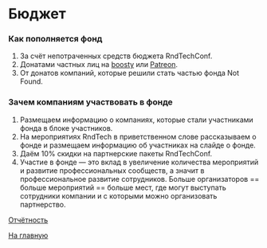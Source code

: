 # Бюджет

### Как пополняется фонд

1. За счёт непотраченных средств бюджета RndTechConf.
2. Донатами частных лиц на [boosty](https://boosty.to/rndtech) или [Patreon](https://www.patreon.com/rndtech/).
3. От донатов компаний, которые решили стать частью фонда Not Found.

### Зачем компаниям участвовать в фонде

1. Размещаем информацию о компаниях, которые стали участниками фонда в блоке участников.
2. На мероприятиях RndTech в приветственном слове рассказываем о фонде и размещаем информацию об участниках на слайде о фонде.
3. Даём 10% скидки на партнерские пакеты RndTechConf.
4. Участие в фонде — это вклад в увеличение количества мероприятий и развитие профессиональных сообществ, а значит в профессиональное развитие сотрудников. Больше организаторов == больше мероприятий == больше мест, где могут выступать сотрудники компании и с которыми можно организовать партнерство.

[Отчётность](https://github.com/RndTechCommunity/NotFound/blob/main/Finances/Reports/README.md)

[На главную](https://github.com/RndTechCommunity/NotFound/)
